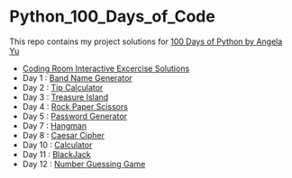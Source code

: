 # Python_100_Days_of_Code
This repo contains my project solutions for [100 Days of Python by Angela Yu](https://100daysofpython.dev/)
- [Coding Room Interactive Excercise Solutions](https://github.com/itsmohitj/Python_100_Days_of_Code/tree/main/CodingRooms%20Interactive%20Coding%20Exercise)
- Day 1 : [Band Name Generator](https://github.com/itsmohitj/Python_100_Days_of_Code/tree/main/Day_1_Band_Name_Generator)
- Day 2 : [Tip Calculator](https://github.com/itsmohitj/Python_100_Days_of_Code/tree/main/Day_2_Tip_Calculator)
- Day 3 : [Treasure Island](https://github.com/itsmohitj/Python_100_Days_of_Code/tree/main/Day_3_Treasure_Island)
- Day 4 : [Rock Paper Scissors](https://github.com/itsmohitj/Python_100_Days_of_Code/tree/main/Day_4_Rock_Paper_Scissors)
- Day 5 : [Password Generator](https://github.com/itsmohitj/Python_100_Days_of_Code/tree/main/Day_5_Password_Generator)
- Day 7 : [Hangman](https://github.com/itsmohitj/Python_100_Days_of_Code/tree/main/Day_7_Hangman)
- Day 8 : [Caesar Cipher](https://github.com/itsmohitj/Python_100_Days_of_Code/tree/main/Day_8_Caesar_Cipher)
- Day 10 : [Calculator](https://github.com/itsmohitj/Python_100_Days_of_Code/tree/main/Day_10_Calculator)
- Day 11 : [BlackJack](https://github.com/itsmohitj/Python_100_Days_of_Code/tree/main/Day_11_BlackJack)
- Day 12 : [Number Guessing Game](https://github.com/itsmohitj/Python_100_Days_of_Code/tree/main/Day_12_Number_Guessing_Game)